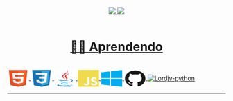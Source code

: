 
<div align="center">
  <a href="https://github.com/EduardaCordeiro">
   
  <img height="180em" src="https://github-readme-stats.vercel.app/api?username=EduardaCordeiro&show_icons=true&theme=aura&include_all_commits=true&count_private=true"/>
  <img height="180em" src="https://github-readme-stats.vercel.app/api/top-langs/?username=EduardaCordeiro&layout=compact&langs_count=7&theme=aura"/>
    </div>
    
  <br>
  
  <h1 align="center">👨‍💻 Aprendendo</h1>

  
  <div style="display: inline_block"><br>
    
    
  <img align="center" alt="Lordjv-HTML" title="HTML 5" height="40" width="50" src="https://raw.githubusercontent.com/devicons/devicon/master/icons/html5/html5-original.svg">
  <img align="center" alt="Lordjv-CSS" title="CSS 3" height="40" width="50" src="https://raw.githubusercontent.com/devicons/devicon/master/icons/css3/css3-original.svg">
  <img align="center" alt="Lordjv-java" title="Java" height="40" width="50" src="https://raw.githubusercontent.com/devicons/devicon/master/icons/java/java-original.svg">
  <img align="center" alt="Lordjv-Js" title="JavaScript" height="40" width="50" src="https://raw.githubusercontent.com/devicons/devicon/master/icons/javascript/javascript-plain.svg">
  <img align="center" alt="Lordjv-windows10" title="Windows 10" height="40" width="50" src="https://raw.githubusercontent.com/devicons/devicon/master/icons/windows8/windows8-original.svg">  
  <img align="center" alt="Lordjv-github" title="Github" height="40" width="50" src="https://raw.githubusercontent.com/devicons/devicon/master/icons/github/github-original.svg">
  <img align="center" alt="Lordjv-python" title="Python" height="40" width="40 src="  <img align="center" alt="Lordjv-Python" height="30" width="40" src="https://raw.githubusercontent.com/devicons/devicon/master/icons/python/python-original.svg">
     
</div> 
 
       
 
  <hr>  
  
